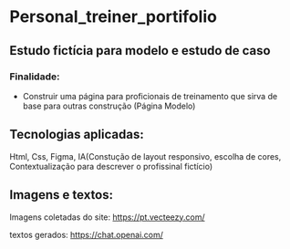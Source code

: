 # Personal_treiner_portifolio

## Estudo fictícia para modelo e estudo de caso

### Finalidade:

* Construir uma página para proficionais de treinamento que sirva de base para outras construção (Página Modelo)

## Tecnologias aplicadas:

Html, Css, Figma, IA(Constução de layout responsivo, escolha de cores, Contextualização para descrever o profissinal fictício)

## Imagens e textos:

Imagens coletadas do site: https://pt.vecteezy.com/

textos gerados: https://chat.openai.com/
